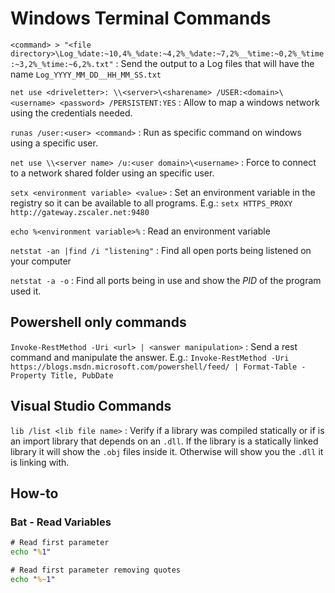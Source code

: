 # Windows Terminal Commands

`<command> > "<file directory>\Log_%date:~10,4%_%date:~4,2%_%date:~7,2%__%time:~0,2%_%time:~3,2%_%time:~6,2%.txt"` : Send the output to a Log files that will have the name `Log_YYYY_MM_DD__HH_MM_SS.txt`

`net use <driveletter>: \\<server>\<sharename> /USER:<domain>\<username> <password> /PERSISTENT:YES` : Allow to map a windows network using the credentials needed.

`runas /user:<user> <command>` : Run as specific command on windows using a specific user. 

`net use \\<server name> /u:<user domain>\<username>` : Force to connect to a network shared folder using an specific user.

`setx <environment variable> <value>` : Set an environment variable in the registry so it can be available to all programs. E.g.: `setx HTTPS_PROXY http://gateway.zscaler.net:9480`

`echo %<environment variable>%` : Read an environment variable

`netstat -an |find /i "listening"` : Find all open ports being listened on your computer

`netstat -a -o` : Find all ports being in use and show the *PID* of the program used it.

## Powershell only commands

`Invoke-RestMethod -Uri <url> | <answer manipulation>` : Send a rest command and manipulate the answer. E.g.: `Invoke-RestMethod -Uri https://blogs.msdn.microsoft.com/powershell/feed/ | Format-Table -Property Title, PubDate`

## Visual Studio Commands

`lib /list <lib file name>` : Verify if a library was compiled statically or if is an import library that depends on an `.dll`. If the library is a statically linked library it will show the `.obj` files inside it. Otherwise will show you the `.dll` it is linking with.

## How-to

### Bat - Read Variables

```bat
# Read first parameter
echo "%1"

# Read first parameter removing quotes
echo "%~1"
```
